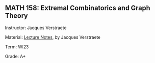 ## MATH 158: Extremal Combinatorics and Graph Theory

Instructor: Jacques Verstraete

Material: [Lecture Notes](https://github.com/himetsai/math/blob/main/MATH158/lecture_notes.pdf), by Jacques Verstraete

Term: WI23

Grade: A+
